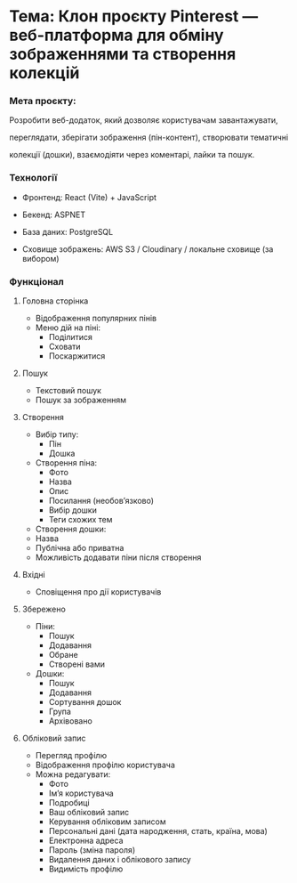 #  **Тема: Клон проєкту Pinterest — веб-платформа для обміну зображеннями та створення колекцій**

  

### **Мета проєкту:**

Розробити веб-додаток, який дозволяє користувачам завантажувати,

переглядати, зберігати зображення (пін-контент), створювати тематичні

колекції (дошки), взаємодіяти через коментарі, лайки та пошук.

### Технології

- Фронтенд: React (Vite) + JavaScript

- Бекенд: ASPNET

- База даних: PostgreSQL

- Сховище зображень: AWS S3 / Cloudinary / локальне сховище (за вибором)

### Функціонал
1. Головна сторінка
	* Відображення популярних пінів
	* Меню дій на піні:
		- Поділитися
		- Сховати
		- Поскаржитися
2. Пошук
	- Текстовий пошук
	- Пошук за зображенням
3. Створення
	* Вибір типу:
		- Пін
		- Дошка
	* Створення піна:
		- Фото
		- Назва
		- Опис
		- Посилання (необов’язково)
		- Вибір дошки
		- Теги схожих тем
	* Створення дошки:
	* Назва
	* Публічна або приватна
	* Можливість додавати піни після створення
4. Вхіднi
	* Сповіщення про дії користувачів

5. Збережено
	* Піни:
		- Пошук
		- Додавання
		- Обране
		- Створені вами
	* Дошки:
		- Пошук
		- Додавання
		- Сортування дошок
		- Група
		- Архівовано
		
6. Обліковий запис
	* Перегляд профілю
	* Відображення профілю користувача
	* Можна редагувати:
		* Фото
		* Iмʼя користувача
		* Подробиці
		* Ваш обліковий запис
		* Керування обліковим записом
		* Персональні дані (дата народження, стать, країна, мова)
		* Електронна адреса
		* Пароль (зміна пароля)
		* Видалення даних і облікового запису
		* Видимість профілю